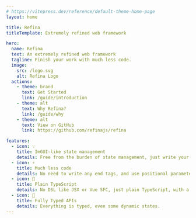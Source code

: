 ```yaml
---
# https://vitepress.dev/reference/default-theme-home-page
layout: home

title: Refina
titleTemplate: Extremely refined web framework

hero:
  name: Refina
  text: An extremely refined web framework
  tagline: Finish your work with much less code.
  image:
    src: /logo.svg
    alt: Refina Logo
  actions:
    - theme: brand
      text: Get Started
      link: /guide/introduction
    - theme: alt
      text: Why Refina?
      link: /guide/why
    - theme: alt
      text: View on GitHub
      link: https://github.com/refinajs/refina

features:
  - icon: 💡
    title: ImGUI-like state management
    details: Free from the burden of state management, just write your code.
  - icon: ⚡️
    title: Much less code
    details: No need to write any end tags, and use positional parameters instead of named parameters.
  - icon: 🔩
    title: Plain TypeScript
    details: No DSL like JSX or Vue SFC, just plain TypeScript, with a little bit comptime transformation.
  - icon: 🔑
    title: Fully Typed APIs
    details: Everything is typed, even some dynamic states.
---
```


